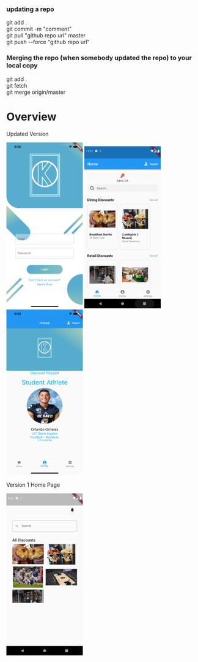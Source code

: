 ### updating a repo
git add .\
git commit -m "comment"\
git pull "github repo url" master\
git push --force "github repo url"

  
### Merging the repo (when somebody updated the repo) to your local copy

git add .\
git fetch\
git merge origin/master


# Overview

Updated Version

<img src="./screenshots/sign_in_1.png" width="200">   <img src="./screenshots/home_screen_2.png" width="200">   <img src="./screenshots/profile_page_1.png" width="200">


Version 1 Home Page

<img src="./screenshots/screenshot_6-8.png" width="200">

